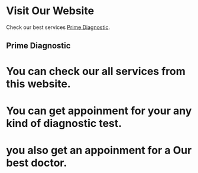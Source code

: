 # Visit Our Website

Check our best services [Prime Diagnostic](https://prime-diagnostic-85aa7.web.app/).

## Prime Diagnostic 

# You can check our all services from this website.
# You can get appoinment for your any kind of diagnostic test.
# you also get an appoinment for a Our best doctor. 

